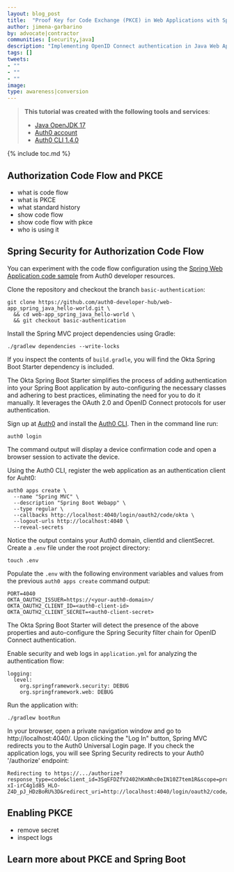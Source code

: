 ```yaml
---
layout: blog_post
title:  "Proof Key for Code Exchange (PKCE) in Web Applications with Spring Security"
author: jimena-garbarino
by: advocate|contractor
communities: [security,java]
description: "Implementing OpenID Connect authentication in Java Web Applications with Okta Spring Boot Starter and Spring Security support for Authorization Code Flow with PKCE "
tags: []
tweets:
- ""
- ""
- ""
image:
type: awareness|conversion
---
```



> **This tutorial was created with the following tools and services**:
> - [Java OpenJDK 17](https://jdk.java.net/java-se-ri/17)
> - [Auth0 account](https://auth0.com/signup)
> - [Auth0 CLI 1.4.0](https://github.com/auth0/auth0-cli#installation)

{% include toc.md %}

## Authorization Code Flow and PKCE

- what is code flow
- what is PKCE
- what standard history
- show code flow
- show code flow with pkce
- who is using it


## Spring Security for Authorization Code Flow

You can experiment with the code flow configuration using the [Spring Web Application code sample](https://github.com/auth0-developer-hub/web-app_spring_java_hello-world) from Auth0 developer resources.

Clone the repository and checkout the branch `basic-authentication`:

```shell
git clone https://github.com/auth0-developer-hub/web-app_spring_java_hello-world.git \
  && cd web-app_spring_java_hello-world \
  && git checkout basic-authentication
```

Install the Spring MVC project dependencies using Gradle:

```shell
./gradlew dependencies --write-locks
```

If you inspect the contents of `build.gradle`, you will find the Okta Spring Boot Starter dependency is included.

The Okta Spring Boot Starter simplifies the process of adding authentication into your Spring Boot application by auto-configuring the necessary classes and adhering to best practices, eliminating the need for you to do it manually. It leverages the OAuth 2.0 and OpenID Connect protocols for user authentication.

Sign up at [Auth0](https://auth0.com/signup) and install the [Auth0 CLI](https://github.com/auth0/auth0-cli). Then in the command line run:

```shell
auth0 login
```

The command output will display a device confirmation code and open a browser session to activate the device.

Using the Auth0 CLI, register the web application as an authentication client for Auht0:

```shell
auth0 apps create \
  --name "Spring MVC" \
  --description "Spring Boot Webapp" \
  --type regular \
  --callbacks http://localhost:4040/login/oauth2/code/okta \
  --logout-urls http://localhost:4040 \
  --reveal-secrets
```

Notice the output contains your Auth0 domain, clientId and clientSecret. Create a `.env` file under the root project directory:

```shell
touch .env
```

Populate the `.env` with the following environment variables and values from the previous `auth0 apps create` command output:

```shell
PORT=4040
OKTA_OAUTH2_ISSUER=https://<your-auth0-domain>/
OKTA_OAUTH2_CLIENT_ID=<auth0-client-id>
OKTA_OAUTH2_CLIENT_SECRET=<auth0-client-secret>
```

The Okta Spring Boot Starter will detect the presence of the above properties and auto-configure the Spring Security filter chain for OpenID Connect authentication.

Enable security and web logs in `application.yml` for analyzing the authentication flow:

```properties
logging:
  level:
    org.springframework.security: DEBUG
    org.springframework.web: DEBUG  
```

Run the application with:

```shell
./gradlew bootRun
```

In your browser, open a private navigation window and go to http://localhost:4040/. Upon clicking the "Log In" button, Spring MVC redirects you to the Auth0 Universal Login page. If you check the application logs, you will see Spring Security redirects to your Auth0 '/authorize' endpoint:

```
Redirecting to https://.../authorize?response_type=code&client_id=3SgEFDZfV2402hKmNhc0eIN10Z7tem1R&scope=profile%20email%20openid&state=dHFcoTw2Cbp-xI-irC4g1d85_HLO-Z4D_pJ_HDzBoRU%3D&redirect_uri=http://localhost:4040/login/oauth2/code/okta&nonce=yoPukRMzZ7lnMLsdJZFN7UdvQiLp7jZeDapOW2S3tq0&code_challenge=E98I6uDhdIMOZOwnZh2C1UpA25LablpviBVPCSPs508&code_challenge_method=S256
```










## Enabling PKCE

- remove secret
- inspect logs

## Learn more about PKCE and Spring Boot
